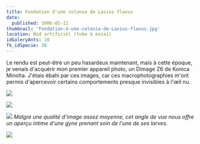 ```yaml
---
title: Fondation d'une colonie de Lasius flavus
date:
  published: 2006-01-11
thumbnail: 'Fondation-d-une-colonie-de-Lasius-flavus.jpg'
location: Nid artificiel (tube à essai)
idGaleryAnts: 10
fk_idSpecie: 30
---
```


Le rendu est peut-être un peu hasardeux maintenant, mais à cette époque, je venais d'acquérir mon premier appareil photo, un Dimage Z6 de Konica Minolta. J'étais ébahi par ces images, car ces macrophotographies m'ont permis d'apercevoir certains comportements presque invisibles à l'œil nu.

![](/img/articles/fondation-colonie-lasius-flavus/lasius-flavus-000.jpg)

![](/img/articles/fondation-colonie-lasius-flavus/lasius-flavus-001.jpg)

![](/img/articles/fondation-colonie-lasius-flavus/lasius-flavus-002.jpg)
_Malgré une qualité d'image assez moyenne, cet angle de vue nous offre un aperçu intime d'une gyne prenant soin de l'une de ses larves._

![](/img/articles/fondation-colonie-lasius-flavus/lasius-flavus-003.jpg)
